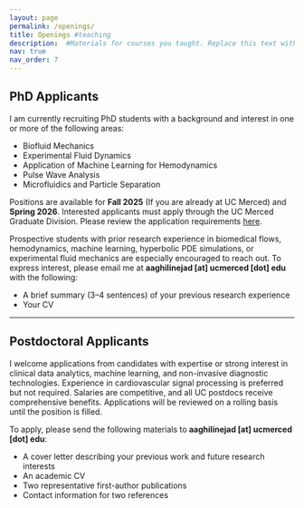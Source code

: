 ```yaml
---
layout: page
permalink: /openings/
title: Openings #teaching
description:  #Materials for courses you taught. Replace this text with your description.
nav: true
nav_order: 7
---
```



## **PhD Applicants**

I am currently recruiting PhD students with a background and interest in one or more of the following areas:

- Biofluid Mechanics  
- Experimental Fluid Dynamics  
- Application of Machine Learning for Hemodynamics  
- Pulse Wave Analysis  
- Microfluidics and Particle Separation  

Positions are available for **Fall 2025** (If you are already at UC Merced) and **Spring 2026**. Interested applicants must apply through the UC Merced Graduate Division. Please review the application requirements [here](https://graduatedivision.ucmerced.edu/prospective-students/apply-now/requirements).  

Prospective students with prior research experience in biomedical flows, hemodynamics, machine learning, hyperbolic PDE simulations, or experimental fluid mechanics are especially encouraged to reach out. To express interest, please email me at **aaghilinejad [at] ucmerced [dot] edu** with the following:

- A brief summary (3–4 sentences) of your previous research experience  
- Your CV  

---

## **Postdoctoral Applicants**

I welcome applications from candidates with expertise or strong interest in clinical data analytics, machine learning, and non-invasive diagnostic technologies. Experience in cardiovascular signal processing is preferred but not required. Salaries are competitive, and all UC postdocs receive comprehensive benefits. Applications will be reviewed on a rolling basis until the position is filled.  

To apply, please send the following materials to **aaghilinejad [at] ucmerced [dot] edu**:

- A cover letter describing your previous work and future research interests  
- An academic CV  
- Two representative first-author publications  
- Contact information for two references  
